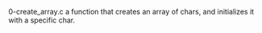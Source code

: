0-create_array.c a function that creates an array of chars, and initializes it with a specific char.

